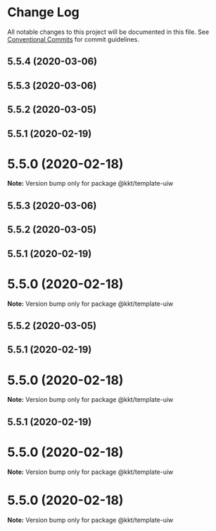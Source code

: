# Change Log

All notable changes to this project will be documented in this file.
See [Conventional Commits](https://conventionalcommits.org) for commit guidelines.

## 5.5.4 (2020-03-06)



## 5.5.3 (2020-03-06)



## 5.5.2 (2020-03-05)



## 5.5.1 (2020-02-19)



# 5.5.0 (2020-02-18)

**Note:** Version bump only for package @kkt/template-uiw





## 5.5.3 (2020-03-06)



## 5.5.2 (2020-03-05)



## 5.5.1 (2020-02-19)



# 5.5.0 (2020-02-18)

**Note:** Version bump only for package @kkt/template-uiw





## 5.5.2 (2020-03-05)



## 5.5.1 (2020-02-19)



# 5.5.0 (2020-02-18)

**Note:** Version bump only for package @kkt/template-uiw





## 5.5.1 (2020-02-19)



# 5.5.0 (2020-02-18)

**Note:** Version bump only for package @kkt/template-uiw





# 5.5.0 (2020-02-18)

**Note:** Version bump only for package @kkt/template-uiw
